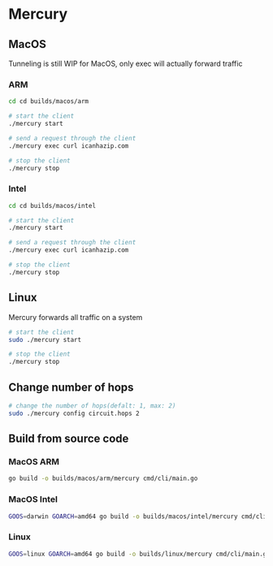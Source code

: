 # Mercury

## MacOS
Tunneling is still WIP for MacOS, only exec will actually forward traffic

### ARM
```bash
cd cd builds/macos/arm

# start the client
./mercury start

# send a request through the client
./mercury exec curl icanhazip.com

# stop the client
./mercury stop
```

### Intel
```bash
cd cd builds/macos/intel

# start the client
./mercury start

# send a request through the client
./mercury exec curl icanhazip.com

# stop the client
./mercury stop
```

## Linux
Mercury forwards all traffic on a system
```bash
# start the client
sudo ./mercury start

# stop the client
./mercury stop
```

## Change number of hops
```bash
# change the number of hops(defalt: 1, max: 2)
sudo ./mercury config circuit.hops 2
```

## Build from source code

### MacOS ARM
```bash
go build -o builds/macos/arm/mercury cmd/cli/main.go
```

### MacOS Intel
```bash
GOOS=darwin GOARCH=amd64 go build -o builds/macos/intel/mercury cmd/cli/main.go
```

### Linux
```bash
GOOS=linux GOARCH=amd64 go build -o builds/linux/mercury cmd/cli/main.go
```
